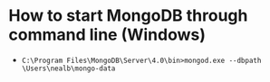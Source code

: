 # How to start MongoDB through command line (Windows)
- `C:\Program Files\MongoDB\Server\4.0\bin>mongod.exe --dbpath \Users\nealb\mongo-data`
